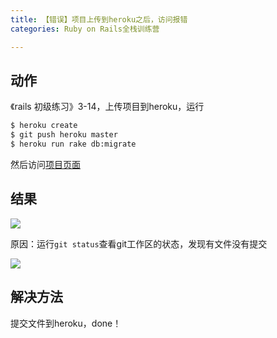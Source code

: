 ```yaml
---
title: 【错误】项目上传到heroku之后，访问报错
categories: Ruby on Rails全栈训练营

---
```


## 动作

《rails 初级练习》3-14，上传项目到heroku，运行

```bash
$ heroku create
$ git push heroku master
$ heroku run rake db:migrate
```

然后访问[项目页面](https://protected-coast-71491.herokuapp.com/)

## 结果

![](http://oggx6lf7f.bkt.clouddn.com/f46bz.jpg)

原因：运行`git status`查看git工作区的状态，发现有文件没有提交

![](http://oggx6lf7f.bkt.clouddn.com/bjkoi.jpg)

## 解决方法

提交文件到heroku，done！

